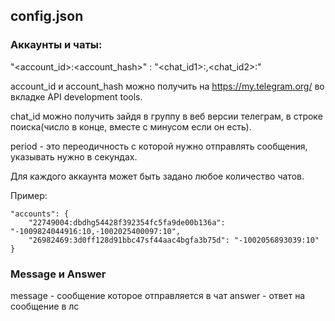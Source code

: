 ## сonfig.json
### Аккаунты и чаты:

"<account_id>:<account_hash>" : "<chat_id1>:<period1>,<chat_id2>:<period2>"

account_id и account_hash можно получить на https://my.telegram.org/ во вкладке API development tools.

chat_id можно получить зайдя в группу в веб версии телеграм, в строке поиска(число в конце, вместе с минусом если он есть).

period - это переодичность с которой нужно отправлять сообщения, указывать нужно в секундах.

Для каждого аккаунта может быть задано любое количество чатов.

Пример:

    "accounts": {
        "22749004:dbdhg54428f392354fc5fa9de00b136a": "-1009824044916:10,-1002025400097:10",
        "26982469:3d0ff128d91bbc47sf44aac4bgfa3b75d": "-1002056893039:10"
    }

### Message и Answer
message - сообщение которое отправляется в чат
answer - ответ на сообщение в лс